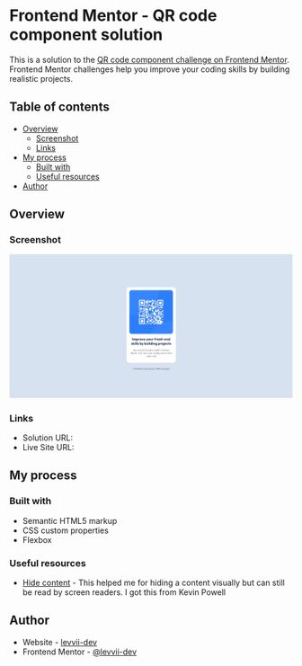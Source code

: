 # Frontend Mentor - QR code component solution

This is a solution to the [QR code component challenge on Frontend Mentor](https://www.frontendmentor.io/challenges/qr-code-component-iux_sIO_H). Frontend Mentor challenges help you improve your coding skills by building realistic projects.

## Table of contents

- [Overview](#overview)
  - [Screenshot](#screenshot)
  - [Links](#links)
- [My process](#my-process)
  - [Built with](#built-with)
  - [Useful resources](#useful-resources)
- [Author](#author)

## Overview

### Screenshot

![](./images/screenshot.JPG)

### Links

- Solution URL: [](https://www.frontendmentor.io/solutions/qr-code-component-using-vanilla-css-tLF5TMJq_e)
- Live Site URL: [](https://levvii-dev.github.io/fem-qr-code-component/)

## My process

### Built with

- Semantic HTML5 markup
- CSS custom properties
- Flexbox

### Useful resources

- [Hide content](https://www.a11yproject.com/posts/how-to-hide-content/) - This helped me for hiding a content visually but can still be read by screen readers. I got this from Kevin Powell

## Author

- Website - [levvii-dev](https://levvii-dev.github.io/)
- Frontend Mentor - [@levvii-dev](https://www.frontendmentor.io/profile/levvii-dev)

